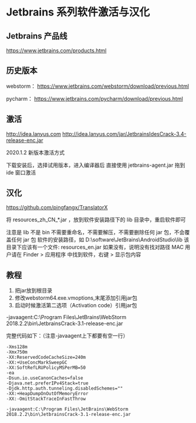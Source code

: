 # Jetbrains 系列软件激活与汉化

## Jetbrains 产品线
https://www.jetbrains.com/products.html

## 历史版本
webstorm：
https://www.jetbrains.com/webstorm/download/previous.html

pycharm：
https://www.jetbrains.com/pycharm/download/previous.html

## 激活
http://idea.lanyus.com
http://idea.lanyus.com/jar/JetbrainsIdesCrack-3.4-release-enc.jar

2020.1.2 新版本激活方式

下载安装后，选择试用版本，进入编译器后
直接使用 jetbrains-agent.jar 拖到 ide 窗口激活

## 汉化
https://github.com/pingfangx/TranslatorX

将 resources_zh_CN_*.jar ，放到软件安装路径下的 lib 目录中，重启软件即可

注意是 lib 不是 bin
不需要重命名，不需要解压，不需要删除任何 jar 包，不会覆盖任何 jar 包
软件的安装路径，如 D:\software\JetBrains\AndroidStudio\lib
该目录下应该有一个文件: resources_en.jar 如果没有，说明没有找对路径
MAC 用户请在 Finder > 应用程序 中找到软件，右键 > 显示包内容

## 教程

1. 把jar放到根目录
2. 修改webstorm64.exe.vmoptions,末尾添加引用jar包
3. 启动时候激活第二选项（Activation code）引用jar包

-javaagent:C:\Program Files\JetBrains\WebStorm 2018.2.2\bin\JetbrainsCrack-3.1-release-enc.jar


完整代码如下：（注意-javaagent上下都要有空一行）

```
-Xms128m
-Xmx750m
-XX:ReservedCodeCacheSize=240m
-XX:+UseConcMarkSweepGC
-XX:SoftRefLRUPolicyMSPerMB=50
-ea
-Dsun.io.useCanonCaches=false
-Djava.net.preferIPv4Stack=true
-Djdk.http.auth.tunneling.disabledSchemes=""
-XX:+HeapDumpOnOutOfMemoryError
-XX:-OmitStackTraceInFastThrow

-javaagent:C:\Program Files\JetBrains\WebStorm 2018.2.2\bin\JetbrainsCrack-3.1-release-enc.jar

```
